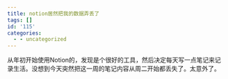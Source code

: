 ```yaml
---
title: notion居然把我的数据弄丢了
tags: []
id: '115'
categories:
  - - uncategorized
---
```


从年初开始使用Notion的，发现是个很好的工具，然后决定每天写一点笔记来记录生活。没想到今天突然把这一周的笔记内容从周二开始都丢失了。太意外了。